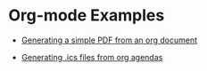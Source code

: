 # Org-mode Examples

* [Generating a simple PDF from an org document](article/)

* [Generating .ics files from org agendas](icalendar/)
